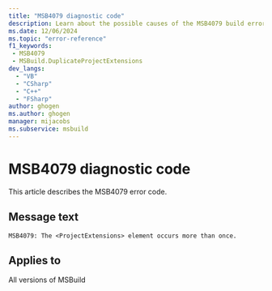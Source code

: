 ```yaml
---
title: "MSB4079 diagnostic code"
description: Learn about the possible causes of the MSB4079 build error, and get troubleshooting tips.
ms.date: 12/06/2024
ms.topic: "error-reference"
f1_keywords:
 - MSB4079
 - MSBuild.DuplicateProjectExtensions
dev_langs:
  - "VB"
  - "CSharp"
  - "C++"
  - "FSharp"
author: ghogen
ms.author: ghogen
manager: mijacobs
ms.subservice: msbuild
---
```


# MSB4079 diagnostic code

<!-- :::ErrorDefinitionDescription::: -->
<!-- :::editable-content name="introDescription"::: -->
This article describes the MSB4079 error code.
<!-- :::editable-content-end::: -->

## Message text

`MSB4079: The <ProjectExtensions> element occurs more than once.`

<!-- :::editable-content name="postOutputDescription"::: -->
<!--
{StrBegin="MSB4079: "}
-->
<!-- :::editable-content-end::: -->
<!-- :::ErrorDefinitionDescription-end::: -->

## Applies to

All versions of MSBuild
